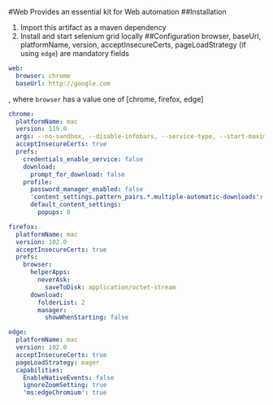 #Web 
Provides an essential kit for Web automation
##Installation
1. Import this artifact as a maven dependency
2. Install and start selenium grid locally
##Configuration
browser, baseUrl, platformName, version, acceptInsecureCerts, pageLoadStrategy (if using `edge`) are mandatory fields
```yaml
web:
  browser: chrome
  baseUrl: http://google.com
```
, where `browser` has a value one of [chrome, firefox, edge]
```yaml
chrome:
  platformName: mac
  version: 119.0
  args: --no-sandbox, --disable-infobars, --service-type, --start-maximized, --disable-extensions, --disable-notifications
  acceptInsecureCerts: true
  prefs:
    credentials_enable_service: false
    download:
      prompt_for_download: false
    profile:
      password_manager_enabled: false
      'content_settings.pattern_pairs.*.multiple-automatic-downloads': 1
      default_content_settings:
        popups: 0

firefox:
  platformName: mac
  version: 102.0
  acceptInsecureCerts: true
  prefs:
    browser:
      helperApps:
        neverAsk:
          saveToDisk: application/octet-stream
      download:
        folderList: 2
        manager:
          showWhenStarting: false

edge:
  platformName: mac
  version: 102.0
  acceptInsecureCerts: true
  pageLoadStrategy: eager
  capabilities:
    EnableNativeEvents: false
    ignoreZoomSetting: true
    'ms:edgeChromium': true

```